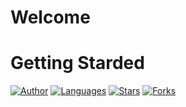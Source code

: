 # Welcome


#  Getting Starded

[![Author](https://img.shields.io/badge/author-GabrielLuiz-191F2B?style=flat-square)](https://github.com/GabrielLuizSF)
[![Languages](https://img.shields.io/github/languages/count/GabrielLuizSF/React-Laravel?color=%23191F2B&style=flat-square)](#)
[![Stars](https://img.shields.io/github/stars/GabrielLuizSF/React-Laravel?color=191F2B&style=flat-square)](https://github.com/GabrielLuizSF/React-Laravel/stargazers)
[![Forks](https://img.shields.io/github/forks/GabrielLuizSF/React-Laravel?color=%23191F2B&style=flat-square)](https://github.com/GabrielLuizSF/React-Laravel/network/members)


